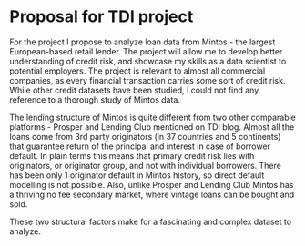 # Proposal for TDI project

For the project I propose to analyze loan data from Mintos - the largest European-based retail lender. The project will allow me to develop better understanding of credit risk, and showcase my skills as a data scientist to potential employers. The project is relevant to almost all commercial companies, as every financial transaction carries some sort of credit risk. While other credit datasets have been studied, I could not find any reference to a thorough study of Mintos data.

The lending structure of Mintos is quite different from two other comparable platforms - Prosper and Lending Club mentioned on TDI blog. Almost all the loans come from 3rd party originators (in 37 countries and 5 continents) that guarantee return of the principal and interest in case of borrower default. In plain terms this means that primary credit risk lies with originators, or originator group, and not with individual borrowers. There has been only 1 originator default in Mintos history, so direct default modelling is not possible. Also, unlike Prosper and Lending Club Mintos has a thriving no fee secondary market, where vintage loans can be bought and sold.

These two structural factors make for a fascinating and complex dataset to analyze.
